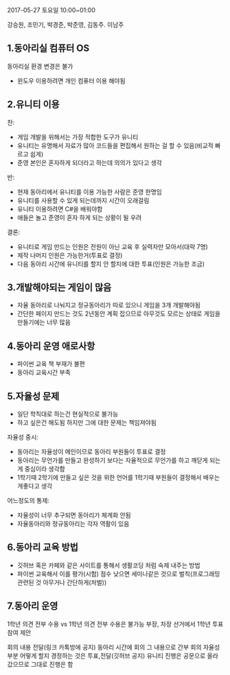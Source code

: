 2017-05-27 토요일 10:00~01:00

강승원, 조민기, 박경준, 박준영, 김동주. 이남주

## 1.동아리실 컴퓨터 OS
동아리실 환경 변경은 불가
- 윈도우 이용하려면 개인 컴퓨터 이용 해야됨

## 2.유니티 이용
찬:
- 게임 개발을 위해서는 가장 적합한 도구가 유니티
- 유니티는 유명해서 자료가 많아 코드들을 편집해서 원하는 걸 할 수 있음(비교적 빠르고 쉽게)
- 준영 본인은 혼자하게 되더라고 하는데 의의가 있다고 생각

반:
- 현재 동아리에서 유니티를 이용 가능한 사람은 준영 한명임
- 유니티를 사용할 수 있게 되는데까지 시간이 오래걸림
- 유니티 이용하려면 C#을 배워야함
- 애들은 놀고 준영이 혼자 하게 되는 상황이 될 우려

결론:
- 유니티로 게임 만드는 인원은 전원이 아닌 교육 후 실력자만 모아서(대략 7명)
- 제작 나머지 인원은 가능한거(투표로 결정)
- 다음 동아리 시간에 유니티를 할지 안 할지에 대한 투표(인원은 가능한 조금)

## 3.개발해야되는 게임이 많음
- 자율 동아리로 나눠지고 정규동아리가 따로 있으니 게임을 3개 개발해야됨
- 간단한 페이지 만드는 것도 2년동안 계획 잡으므로 아무것도 모르는 상태로 게임을 만들기에는 너무 많음

## 4.동아리 운영 애로사항
- 파이썬 교육 책 부재가 불편
- 동아리 교육시간 부족

## 5.자율성 문제
- 일단 학칙대로 하는건 현실적으로 불가능
- 하고 싶은건 해도됨 하지만 그에 대한 문제는 책임져야됨

자율성 중시:
- 동아리는 자율성이 메인이므로 동아리 부원들이 투표로 결정
- 동아리는 무언가를 만들고 완성하기 보다는 자율적으로 무언가를 하고 깨닫게 되는게 중심이라 생각함
- 1학기때 2학기에 만들고 싶은 것을 위한 언어를 1학기때 부원들이 결정해서 배우는게좋다고 생각

어느정도의 통제:
- 자율성이 너무 추구되면 동아리가 체계화 안됨
- 자율동아리와 정규동아리는 각자 역활이 있음

## 6.동아리 교육 방법
- 깃허브 혹은 카페와 같은 사이트를 통해서 생활코딩 처럼 숙제 내주는 방법
- 파이썬 교육해서 이를 평가(시험) 점수 낮으면 세미나같은 것으로 벌칙(프로그래밍 관련된 것 아무거나 간단하게(처벌))

## 7.동아리 운영
1학년 의견 전부 수용 vs 1학년 의견 전부 수용은 불가능
부장, 차장 선거에서 1학년 투표 참여 제안

회의 내용 전달(링크 카톡방에 공지)
동아리 시간에 회의 그 내용으로 간부 회의
자율성 부분 어떻게 할지 경정하는 것은 투표,전달(깃허브 공지)
유니티 진행은 공문으로 올라갔으므로 그대로 진행은 함
